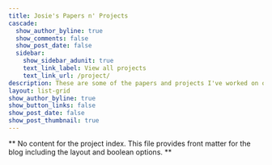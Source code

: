 ```yaml
---
title: Josie's Papers n' Projects
cascade:
  show_author_byline: true
  show_comments: false
  show_post_date: false
  sidebar:
    show_sidebar_adunit: true
    text_link_label: View all projects
    text_link_url: /project/
description: These are some of the papers and projects I've worked on over the past few years.
layout: list-grid
show_author_byline: true
show_button_links: false
show_post_date: false
show_post_thumbnail: true
---
```


\*\* No content for the project index. This file provides front matter
for the blog including the layout and boolean options. \*\*
